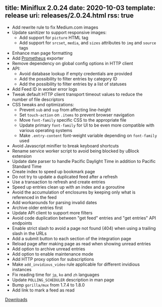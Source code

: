title: Miniflux 2.0.24
date: 2020-10-03
template: release
uri: releases/2.0.24.html
rss: true
---

* Add rewrite rule to fix Medium.com images
* Update sanitizer to support responsive images:
    - Add support for `picture` HTML tag
    - Add support for `srcset`, `media`, and `sizes` attributes to `img` and `source` tags
* Enhance man page formatting
* Add [Prometheus](https://prometheus.io/) exporter
* Remove dependency on global config options in HTTP client
* API:
    - Avoid database lookup if empty credentials are provided
    - Add the possibility to filter entries by category ID
    - Add the possibility to filter entries by a list of statuses
* Add Feed ID in worker error logs
* Tweak default HTTP client transport timeout values to reduce the number of file descriptors
* CSS tweaks and optimizations:
    - Prevent `sub` and `sup` from affecting line-height
    - Set `touch-action` on `.items` to prevent browser navigation
    - Move `font-family` specific CSS to the appropriate file
    - Update primary `font-family` for UI to be even more compatible with various operating systems
    - Make `.entry-content` font-weight variable depending on `font-family` used
* Avoid Javascript minifier to break keyboard shortcuts
* Rename service worker script to avoid being blocked by uBlock extension
* Update date parser to handle Pacific Daylight Time in addition to Pacific Standard Time
* Create index to speed up bookmark page
* Do not try to update a duplicated feed after a refresh
* Use a transaction to refresh and create entries
* Speed up entries clean up with an index and a goroutine
* Avoid the accumulation of enclosures by keeping only what is referenced in the feed
* Add workarounds for parsing invalid dates
* Archive older entries first
* Update API client to support more filters
* Avoid code duplication between "get feed" entries and "get entries" API endpoints
* Enable strict slash to avoid a page not found (404) when using a trailing slash in the URLs
* Add a submit button to each section of the integration page
* Reload page after making page as read when showing unread entries
* Add option to archive unread entries
* Add option to enable maintenance mode
* Add HTTP proxy option for subscriptions
* Make `add_invidious_video` rule applicable for different invidious instances
* Fix reading time for `jp`, `ko` and `zh` languages
* Update `POLLING_SCHEDULER` description in man page
* Bump `gorilla/mux` from 1.7.4 to 1.8.0
* Add link to mark a feed as read

[Downloads](https://github.com/miniflux/miniflux/releases/tag/2.0.24)
